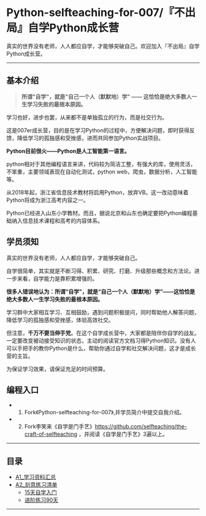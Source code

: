 # Python-selfteaching-for-007/『不出局』自学Python成长营

真实的世界没有老师，人人都应自学，才能够突破自己。欢迎加入『不出局』自学Python成长营。


  
-----


## 基本介绍

> **所谓"自学"，就是"自己一个人（默默地）学" —— 这恰恰是绝大多数人一生学习失败的最根本原因。**

学习也好，进步也罢，从来都不是单独孤立的行为，而是社交行为。

这是007er成长营，目的是在学习Python的过程中，方便解决问题，即时获得反馈，降低学习的孤独感和受挫感，进而共同参加Python实战项目。


**Python目前很火——Python是人工智能第一语言。**

python相对于其他编程语言来讲，代码较为简洁工整，有强大的库，使用灵活，不笨重，主要领域表现在自动化测试，python web，爬虫，数据分析，人工智能等。

从2018年起，浙江省信息技术教材将启用Python，放弃VB。这一改动意味着Python将成为浙江高考内容之一。

Python已经进入山东小学教材。而且，据说北京和山东也确定要把Python编程基础纳入信息技术课程和高考的内容体系。


## 学员须知

真实的世界没有老师，人人都应自学，才能够突破自己。

自学很简单，其实就是不断习得、积累、研究、打磨、升级那些概念和方法论。进一步来看，自学能力是靠积累增强的。

**很多人错误地认为：所谓“自学”，就是“自己一个人（默默地）学”——这恰恰是绝大多数人一生学习失败的最根本原因。**


学习群中大家相互学习、互相鼓励，遇到问题积极提问，同时帮助他人解答问题，降低学习的孤独感和受挫感，体验高效社交。


但注意，**千万不要当伸手党**。在这个自学成长营中，大家都是陪伴你自学的战友。一定要改变被动接受知识的状态，主动的阅读官方文档习得Python知识。没有人可以手把手的教你Python是什么，帮助你通过自学和社交解决问题，这才是成长营的主旨。

为保证学习效果，请保证充足的时间预算。


## 编程入口

* 1. Fork《Python-selfteaching-for-007》,并学员简介中提交自我介绍。
* 2. Fork李笑来《自学是门手艺》https://github.com/selfteaching/the-craft-of-selfteaching ，并阅读《自学是门手艺》3遍以上。

----



## 目录

* [A1_学习资料汇总](#A1.学习资料汇总.md)
* [A2_刻意练习清单](#A2.Deliberate-Practice-list.md)
    * [15天自学入门](#A2.Deliberate-Practice-list.md/15天自学入门)
    * [进阶练习90天](#A2.Deliberate-Practice-list.md/进阶练习90天)
   


-----